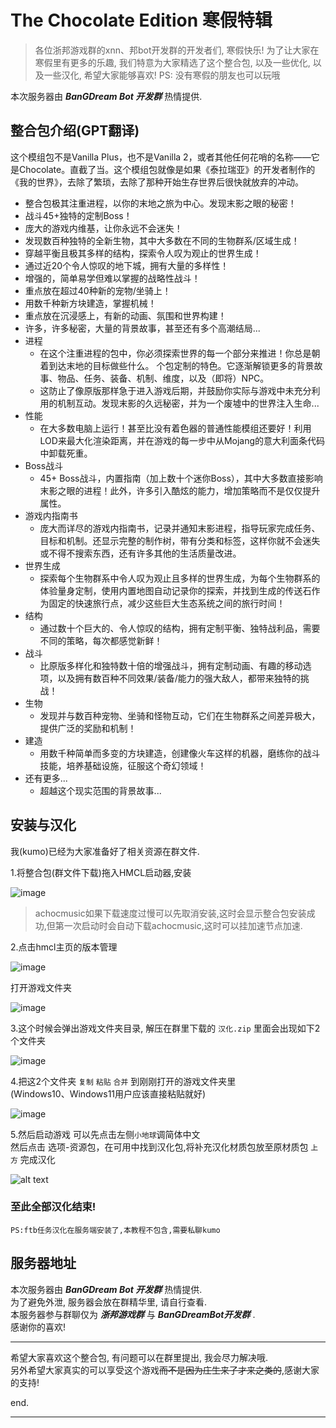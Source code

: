# The Chocolate Edition 寒假特辑

> 各位浙邦游戏群的xnn、邦bot开发群的开发者们, 寒假快乐! 
> 为了让大家在寒假里有更多的乐趣, 我们特意为大家精选了这个整合包, 以及一些优化, 以及一些汉化, 希望大家能够喜欢!
> PS: 没有寒假的朋友也可以玩哦

本次服务器由 ***BanGDream Bot 开发群*** 热情提供.


## 整合包介绍(GPT翻译)


这个模组包不是Vanilla Plus，也不是Vanilla 2，或者其他任何花哨的名称——它是Chocolate。直截了当。这个模组包就像是如果《泰拉瑞亚》的开发者制作的《我的世界》，去除了繁琐，去除了那种开始生存世界后很快就放弃的冲动。

- 整合包极其注重进程，以你的末地之旅为中心。发现末影之眼的秘密！
- 战斗45+独特的定制Boss！
- 庞大的游戏内维基，让你永远不会迷失！
- 发现数百种独特的全新生物，其中大多数在不同的生物群系/区域生成！
- 穿越平衡且极其多样的结构，探索令人叹为观止的世界生成！
- 通过近20个令人惊叹的地下城，拥有大量的多样性！
- 增强的，简单易学但难以掌握的战略性战斗！
- 重点放在超过40种新的宠物/坐骑上！
- 用数千种新方块建造，掌握机械！
- 重点放在沉浸感上，有新的动画、氛围和世界构建！
- 许多，许多秘密，大量的背景故事，甚至还有多个高潮结局...
- 进程
  - 在这个注重进程的包中，你必须探索世界的每一个部分来推进！你总是朝着到达末地的目标做些什么。
    个包定制的特色。它逐渐解锁更多的背景故事、物品、任务、装备、机制、维度，以及（即将）NPC。
  - 这防止了像原版那样急于进入游戏后期，并鼓励你实际与游戏中未充分利用的机制互动。发现末影的久远秘密，并为一个废墟中的世界注入生命...
- 性能
  - 在大多数电脑上运行！甚至比没有着色器的普通性能模组还要好！利用LOD来最大化渲染距离，并在游戏的每一步中从Mojang的意大利面条代码中卸载死重。
- Boss战斗
  - 45+ Boss战斗，内置指南（加上数十个迷你Boss），其中大多数直接影响末影之眼的进程！此外，许多引入酷炫的能力，增加策略而不是仅仅提升属性。
- 游戏内指南书
  - 庞大而详尽的游戏内指南书，记录并通知末影进程，指导玩家完成任务、目标和机制。还显示完整的制作树，带有分类和标签，这样你就不会迷失或不得不搜索东西，还有许多其他的生活质量改进。
- 世界生成
  - 探索每个生物群系中令人叹为观止且多样的世界生成，为每个生物群系的体验量身定制，使用内置地图自动记录你的探索，并找到生成的传送石作为固定的快速旅行点，减少这些巨大生态系统之间的旅行时间！
- 结构
  - 通过数十个巨大的、令人惊叹的结构，拥有定制平衡、独特战利品，需要不同的策略，每次都感觉新鲜！
- 战斗
  - 比原版多样化和独特数十倍的增强战斗，拥有定制动画、有趣的移动选项，以及拥有数百种不同效果/装备/能力的强大敌人，都带来独特的挑战！
- 生物
  - 发现并与数百种宠物、坐骑和怪物互动，它们在生物群系之间差异极大，提供广泛的奖励和机制！
- 建造
  - 用数千种简单而多变的方块建造，创建像火车这样的机器，磨练你的战斗技能，培养基础设施，征服这个奇幻领域！
- 还有更多...
  - 超越这个现实范围的背景故事...


## 安装与汉化
我(kumo)已经为大家准备好了相关资源在群文件.

1.将整合包(群文件下载)拖入HMCL启动器,安装

![image](./img_10/1.png)

> achocmusic如果下载速度过慢可以先取消安装,这时会显示整合包安装成功,但第一次启动时会自动下载achocmusic,这时可以挂加速节点加速.

2.点击hmcl主页的版本管理

![image](./img_10/2.png)

打开游戏文件夹

![image](./img_10/3.png)

3.这个时候会弹出游戏文件夹目录, 解压在群里下载的 `汉化.zip` 里面会出现如下2个文件夹 

![image](./img_10/4.png)

4.把这2个文件夹 `复制` `粘贴` `合并` 到刚刚打开的游戏文件夹里   
(Windows10、Windows11用户应该直接粘贴就好)

![image](./img_10/5.png)

5.然后启动游戏 可以先点击左侧`小地球`调简体中文    
然后点击 选项-资源包，在可用中找到汉化包,将补充汉化材质包放至原材质包 `上方` 完成汉化

![alt text](image.png)

### 至此全部汉化结束!

```PS:ftb任务汉化在服务端安装了,本教程不包含,需要私聊kumo```


## 服务器地址

本次服务器由 ***BanGDream Bot 开发群*** 热情提供.   
为了避免外泄, 服务器会放在群精华里, 请自行查看.   
本服务器参与群聊仅为 ***浙邦游戏群*** 与 ***BanGDreamBot开发群*** .   
感谢你的喜欢!   

---

希望大家喜欢这个整合包, 有问题可以在群里提出, 我会尽力解决哦.   
另外希望大家真实的可以享受这个游戏~~而不是因为庄生来了才来之类的~~,感谢大家的支持!

end.


---


